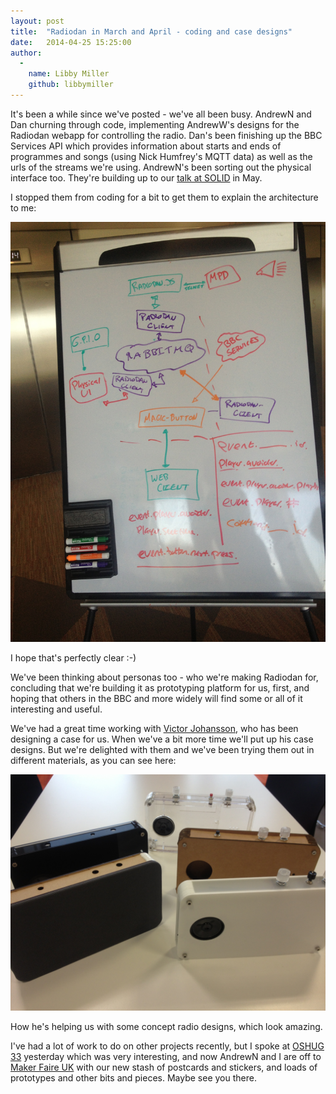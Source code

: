 ```yaml
---
layout: post
title:  "Radiodan in March and April - coding and case designs"
date:   2014-04-25 15:25:00
author:
  -
    name: Libby Miller
    github: libbymiller
---
```


It's been a while since we've posted - we've all been busy. AndrewN and Dan 
churning through code, implementing AndrewW's designs for the Radiodan webapp for 
controlling the radio. Dan's been finishing up the BBC Services API which 
provides information about starts and ends of programmes and songs (using Nick 
Humfrey's MQTT data) as well as the urls of the streams we're using. AndrewN's been 
sorting out the physical interface too. They're building up to our [talk at 
SOLID](http://solidcon.com/solid2014/public/schedule/detail/33250) in May.

I stopped them from coding for a bit to get them to explain the architecture to me:

![Radiodans](/assets/architecture_whiteboard.jpg)

I hope that's perfectly clear :-)

We've been thinking about personas too - who we're making Radiodan for, 
concluding that we're building it as prototyping platform for us, first, and 
hoping that others in the BBC and more widely will find some or all of it 
interesting and useful.

We've had a great time working with [Victor 
Johansson](http://twitter.com/victordons), who has been designing a case for us. 
When we've a bit more time we'll put up his case designs. But we're delighted 
with them and we've been trying them out in different materials, as you can see here:

![Radiodans](/assets/radiodans.jpg)

How he's helping us with some concept radio designs, which look amazing.


I've had a lot of work to do on other projects recently, but I spoke at [OSHUG 
33](http://oshug.org) yesterday which was very interesting, and now AndrewN and I 
are off to [Maker Faire UK](http://www.makerfaireuk.com) with our new stash of 
postcards and stickers, and loads of prototypes and other bits and pieces. Maybe 
see you there.

